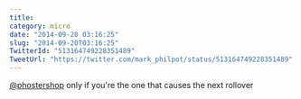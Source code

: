 ```yaml
---
title: 
category: micro
date: "2014-09-20 03:16:25"
slug: "2014-09-20T03:16:25"
TwitterId: "513164749228351489"
TweetUrl: "https://twitter.com/mark_philpot/status/513164749228351489"
---
```


[@phostershop](https://twitter.com/phostershop) only if you're the one that
causes the next rollover
